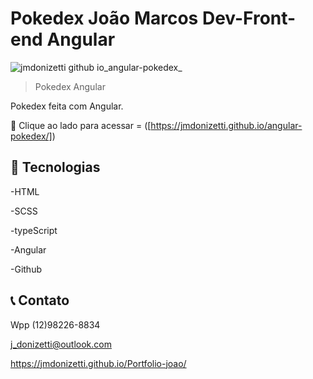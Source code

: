# Pokedex João Marcos Dev-Front-end Angular

![jmdonizetti github io_angular-pokedex_](https://github.com/user-attachments/assets/fda3e213-1fc7-4721-a1e0-36e87425d111)




> Pokedex Angular

Pokedex feita com Angular.

🔗 Clique ao lado para acessar = ([https://jmdonizetti.github.io/angular-pokedex/])



## 🔧 Tecnologias

-HTML

-SCSS

-typeScript

-Angular

-Github

## 📞 Contato

Wpp (12)98226-8834

j_donizetti@outlook.com

https://jmdonizetti.github.io/Portfolio-joao/
